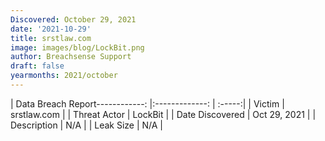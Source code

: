 ```yaml
---
Discovered: October 29, 2021
date: '2021-10-29'
title: srstlaw.com
image: images/blog/LockBit.png
author: Breachsense Support
draft: false
yearmonths: 2021/october
---
```


| Data Breach Report------------:   |:-------------:    | :-----:|
| Victim    | srstlaw.com      | 
| Threat Actor    | LockBit      | 
| Date Discovered    | Oct 29, 2021      | 
| Description    | N/A      | 
| Leak Size    | N/A      | 

